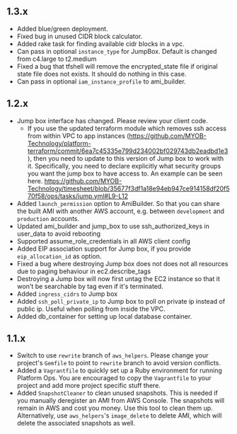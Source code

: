 ## 1.3.x
- Added blue/green deployment.
- Fixed bug in unused CIDR block calculator.
- Added rake task for finding available cidr blocks in a vpc.
- Can pass in optional `instance_type` for JumpBox. Default is changed from c4.large to t2.medium
- Fixed a bug that tfshell will remove the encrypted_state file if original state file does not exists. It should do nothing in this case.
- Can pass in optional `iam_instance_profile` to ami_builder.

## 1.2.x

- Jump box interface has changed. Please review your client code.
  * If you use the updated terraform module which removes ssh access from within VPC to app instances (https://github.com/MYOB-Technology/platform-terraform/commit/6ea7c45335e799d234002bf029743db2eadbd1e3), then you need to update to this version of Jump box to work with it. Specifically, you need to declare explicitly what security groups you want the jump box to have access to. An example can be seen here. https://github.com/MYOB-Technology/timesheet/blob/35677f3df1a18e94eb947ce914158df20f570f58/ops/tasks/jump.yml#L9-L12
- Added `launch_permission` option to AmiBuilder. So that you can share the built AMI with another AWS account, e.g. between `development` and `production` accounts.
- Updated ami_builder and jump_box to use ssh_authorized_keys in user_data to avoid rebooting
- Supported assume_role_credentials in all AWS client config
- Added EIP association support for Jump box, if you provide `eip_allocation_id` as option.
- Fixed a bug where destroying Jump box does not does not all resources due to paging behaviour in ec2.describe_tags
- Destroying a Jump box will now first untag the EC2 instance so that it won't be searchable by tag even if it's terminated.
- Added `ingress_cidrs` to Jump box
- Added `ssh_poll_private_ip` to Jump box to poll on private ip instead of public ip. Useful when polling from inside the VPC.
- Added db_container for setting up local database container.

## 1.1.x

- Switch to use `rewrite` branch of `aws_helpers`. Please change your project's `Gemfile` to point to `rewrite` branch to avoid version conflicts.
- Added a `Vagrantfile` to quickly set up a Ruby environment for running Platform Ops. You are encouraged to copy the `Vagrantfile` to your project and add more project specific stuff there.
- Added `SnapshotCleaner` to clean unused snapshots. This is needed if you manually deregister an AMI from AWS Console. The snapshots will remain in AWS and cost you money. Use this tool to clean them up. Alternatively, use `aws_helpers`'s `image_delete` to delete AMI, which will delete the associated snapshots as well.
